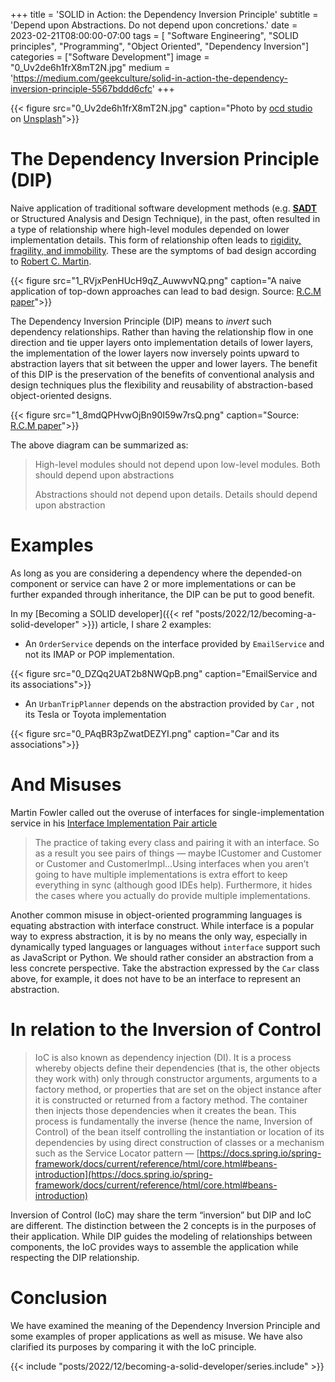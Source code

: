 +++
title = 'SOLID in Action: the Dependency Inversion Principle'
subtitle = 'Depend upon Abstractions. Do not depend upon concretions.'
date = 2023-02-21T08:00:00-07:00
tags = [ "Software Engineering", "SOLID principles", "Programming", "Object Oriented", "Dependency Inversion"]
categories = ["Software Development"]
image = "0_Uv2de6h1frX8mT2N.jpg"
medium = 'https://medium.com/geekculture/solid-in-action-the-dependency-inversion-principle-5567bddd6cfc'
+++

{{< figure src="0_Uv2de6h1frX8mT2N.jpg" caption="Photo by [ocd studio](https://unsplash.com/@ocd_studio?utm_source=medium&utm_medium=referral) on [Unsplash](https://unsplash.com/?utm_source=medium&utm_medium=referral)">}}


The Dependency Inversion Principle (DIP)
========================================

Naive application of traditional software development methods (e.g. [**SADT**](https://en.wikipedia.org/wiki/SADT) or Structured Analysis and Design Technique), in the past, often resulted in a type of relationship where high-level modules depended on lower implementation details. This form of relationship often leads to [rigidity, fragility, and immobility](https://web.archive.org/web/20110714224327/http://www.objectmentor.com/resources/articles/dip.pdf). These are the symptoms of bad design according to [Robert C. Martin](https://en.wikipedia.org/wiki/Robert_C._Martin).


{{< figure src="1_RVjxPenHUcH9qZ_AuwwvNQ.png" caption="A naive application of top-down approaches can lead to bad design. Source: [R.C.M paper](https://web.archive.org/web/20110714224327/http://www.objectmentor.com/resources/articles/dip.pdf)">}}

The Dependency Inversion Principle (DIP) means to _invert_ such dependency relationships. Rather than having the relationship flow in one direction and tie upper layers onto implementation details of lower layers, the implementation of the lower layers now inversely points upward to abstraction layers that sit between the upper and lower layers. The benefit of this DIP is the preservation of the benefits of conventional analysis and design techniques plus the flexibility and reusability of abstraction-based object-oriented designs.

{{< figure src="1_8mdQPHvwOjBn90I59w7rsQ.png" caption="Source: [R.C.M paper](https://web.archive.org/web/20110714224327/http://www.objectmentor.com/resources/articles/dip.pdf)">}}


The above diagram can be summarized as:

> High-level modules should not depend upon low-level modules. Both should depend upon abstractions
> 
> Abstractions should not depend upon details. Details should depend upon abstraction

Examples
========

As long as you are considering a dependency where the depended-on component or service can have 2 or more implementations or can be further expanded through inheritance, the DIP can be put to good benefit.

In my [Becoming a SOLID developer]({{< ref "posts/2022/12/becoming-a-solid-developer" >}}) article, I share 2 examples:

*   An `OrderService` depends on the interface provided by `EmailService` and not its IMAP or POP implementation.

{{< figure src="0_DZQq2UAT2b8NWQpB.png" caption="EmailService and its associations">}}

*   An `UrbanTripPlanner` depends on the abstraction provided by `Car` , not its Tesla or Toyota implementation

{{< figure src="0_PAqBR3pZwatDEZYI.png" caption="Car and its associations">}}


And Misuses
===========

Martin Fowler called out the overuse of interfaces for single-implementation service in his [Interface Implementation Pair article](https://martinfowler.com/bliki/InterfaceImplementationPair.html)

> The practice of taking every class and pairing it with an interface. So as a result you see pairs of things — maybe ICustomer and Customer or Customer and CustomerImpl…Using interfaces when you aren’t going to have multiple implementations is extra effort to keep everything in sync (although good IDEs help). Furthermore, it hides the cases where you actually do provide multiple implementations.

Another common misuse in object-oriented programming languages is equating abstraction with interface construct. While interface is a popular way to express abstraction, it is by no means the only way, especially in dynamically typed languages or languages without `interface` support such as JavaScript or Python. We should rather consider an abstraction from a less concrete perspective. Take the abstraction expressed by the `Car` class above, for example, it does not have to be an interface to represent an abstraction.

In relation to the Inversion of Control
=======================================

> IoC is also known as dependency injection (DI). It is a process whereby objects define their dependencies (that is, the other objects they work with) only through constructor arguments, arguments to a factory method, or properties that are set on the object instance after it is constructed or returned from a factory method. The container then injects those dependencies when it creates the bean. This process is fundamentally the inverse (hence the name, Inversion of Control) of the bean itself controlling the instantiation or location of its dependencies by using direct construction of classes or a mechanism such as the Service Locator pattern — [https://docs.spring.io/spring-framework/docs/current/reference/html/core.html#beans-introduction](https://docs.spring.io/spring-framework/docs/current/reference/html/core.html#beans-introduction)

Inversion of Control (IoC) may share the term “inversion” but DIP and IoC are different. The distinction between the 2 concepts is in the purposes of their application. While DIP guides the modeling of relationships between components, the IoC provides ways to assemble the application while respecting the DIP relationship.

Conclusion
==========

We have examined the meaning of the Dependency Inversion Principle and some examples of proper applications as well as misuse. We have also clarified its purposes by comparing it with the IoC principle.


{{< include "posts/2022/12/becoming-a-solid-developer/series.include" >}}